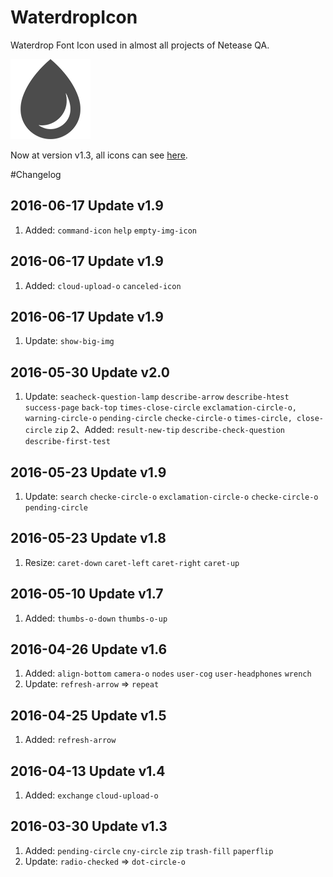 
# WaterdropIcon
Waterdrop Font Icon used in almost all projects of Netease QA.

![WaterdropIcon](/wd.png)

Now at version v1.3, all icons can see [here](/demo.html).

#Changelog


## 2016-06-17 Update v1.9
1. Added: `command-icon` `help` `empty-img-icon`

## 2016-06-17 Update v1.9
1. Added: `cloud-upload-o` `canceled-icon`


## 2016-06-17 Update v1.9
1. Update: `show-big-img`


## 2016-05-30 Update v2.0
1. Update: `seacheck-question-lamp` `describe-arrow` `describe-htest` `success-page` `back-top` `times-close-circle` `exclamation-circle-o, warning-circle-o` `pending-circle` `checke-circle-o` `times-circle, close-circle` `zip`
2、Added: `result-new-tip` `describe-check-question` `describe-first-test` 

## 2016-05-23 Update v1.9
1. Update: `search` `checke-circle-o` `exclamation-circle-o` `checke-circle-o` `pending-circle`

## 2016-05-23 Update v1.8
1. Resize: `caret-down` `caret-left` `caret-right` `caret-up`

## 2016-05-10 Update v1.7
1. Added: `thumbs-o-down` `thumbs-o-up`

## 2016-04-26 Update v1.6
1. Added: `align-bottom` `camera-o` `nodes` `user-cog` `user-headphones` `wrench`
2. Update: `refresh-arrow` => `repeat`

## 2016-04-25 Update v1.5
1. Added: `refresh-arrow`

## 2016-04-13 Update v1.4
1. Added: `exchange` `cloud-upload-o`

## 2016-03-30 Update v1.3
1. Added: `pending-circle` `cny-circle` `zip` `trash-fill` `paperflip`
2. Update: `radio-checked` => `dot-circle-o`